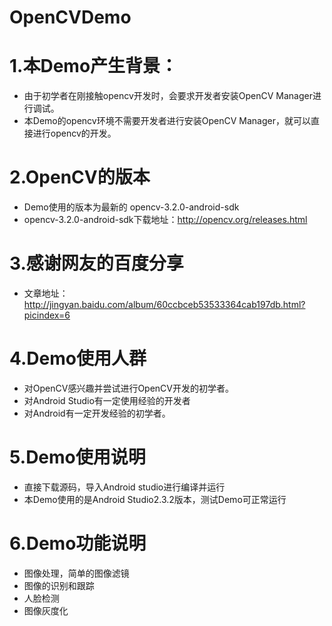 # OpenCVDemo
# 1.本Demo产生背景：
- 由于初学者在刚接触opencv开发时，会要求开发者安装OpenCV Manager进行调试。
- 本Demo的opencv环境不需要开发者进行安装OpenCV Manager，就可以直接进行opencv的开发。

# 2.OpenCV的版本
- Demo使用的版本为最新的 opencv-3.2.0-android-sdk
- opencv-3.2.0-android-sdk下载地址：http://opencv.org/releases.html

# 3.感谢网友的百度分享
- 文章地址：http://jingyan.baidu.com/album/60ccbceb53533364cab197db.html?picindex=6

# 4.Demo使用人群
- 对OpenCV感兴趣并尝试进行OpenCV开发的初学者。
- 对Android Studio有一定使用经验的开发者
- 对Android有一定开发经验的初学者。

# 5.Demo使用说明
- 直接下载源码，导入Android studio进行编译并运行
- 本Demo使用的是Android Studio2.3.2版本，测试Demo可正常运行

# 6.Demo功能说明
- 图像处理，简单的图像滤镜
- 图像的识别和跟踪
- 人脸检测
- 图像灰度化